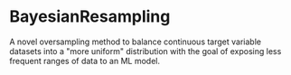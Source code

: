 # BayesianResampling
A novel oversampling method to balance continuous target variable datasets into a "more uniform" distribution with the goal of exposing less frequent ranges of data to an ML model.
